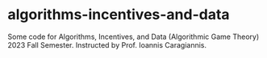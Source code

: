 # algorithms-incentives-and-data
Some code for Algorithms, Incentives, and Data (Algorithmic Game Theory) 2023 Fall Semester. Instructed by Prof. Ioannis Caragiannis.

